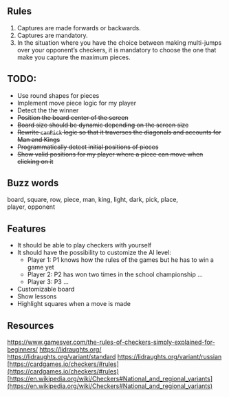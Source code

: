 ## Rules

1. Captures are made forwards or backwards.
2. Captures are mandatory.
3. In the situation where you have the choice between making multi-jumps over your opponent’s
   checkers, it is mandatory to choose the one that make you capture the maximum pieces.

## TODO:

- Use round shapes for pieces
- Implement move piece logic for my player
- Detect the the winner
- ~~Position the board center of the screen~~
- ~~Board size should be dynamic depending on the screen size~~
- ~~Rewrite `canPick` logic so that it traverses the diagonals and accounts for Man and Kings~~
- ~~Programmatically detect initial positions of pieces~~
- ~~Show valid positions for my player where a piece can move when clicking on it~~


## Buzz words

board, square, row, piece, man, king, light, dark, pick, place,  
player, opponent 

## Features

- It should be able to play checkers with yourself
- It should have the possibility to customize the AI level:
   - Player 1: P1 knows how the rules of the games but he has to win a game yet
   - Player 2: P2 has won two times in the school championship ...
   - Player 3: P3 ...
- Customizable board
- Show lessons
- Highlight squares when a move is made

## Resources
https://www.gamesver.com/the-rules-of-checkers-simply-explained-for-beginners/
https://lidraughts.org/  
https://lidraughts.org/variant/standard
https://lidraughts.org/variant/russian  
[https://cardgames.io/checkers/#rules](https://cardgames.io/checkers/#rules)  
[https://en.wikipedia.org/wiki/Checkers#National_and_regional_variants](https://en.wikipedia.org/wiki/Checkers#National_and_regional_variants)
